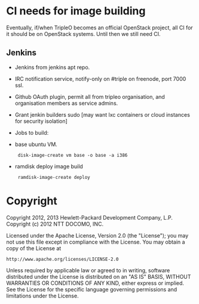 CI needs for image building
===========================

Eventually, if/when TripleO becomes an official OpenStack project, all CI for
it should be on OpenStack systems. Until then we still need CI.

Jenkins
-------

* Jenkins from jenkins apt repo.
* IRC notification service, notify-only on #triple on freenode, port 7000 ssl.
* Github OAuth plugin, permit all from tripleo organisation, and organisation
  members as service admins.
* Grant jenkin builders sudo [may want lxc containers or cloud instances for
  security isolation]
* Jobs to build:
 * base ubuntu VM.

        disk-image-create vm base -o base -a i386

 * ramdisk deploy image build

        ramdisk-image-create deploy
        
Copyright
=========

Copyright 2012, 2013 Hewlett-Packard Development Company, L.P.
Copyright (c) 2012 NTT DOCOMO, INC. 

Licensed under the Apache License, Version 2.0 (the "License"); you may
not use this file except in compliance with the License. You may obtain
a copy of the License at

    http://www.apache.org/licenses/LICENSE-2.0

Unless required by applicable law or agreed to in writing, software
distributed under the License is distributed on an "AS IS" BASIS, WITHOUT
WARRANTIES OR CONDITIONS OF ANY KIND, either express or implied. See the
License for the specific language governing permissions and limitations
under the License.
